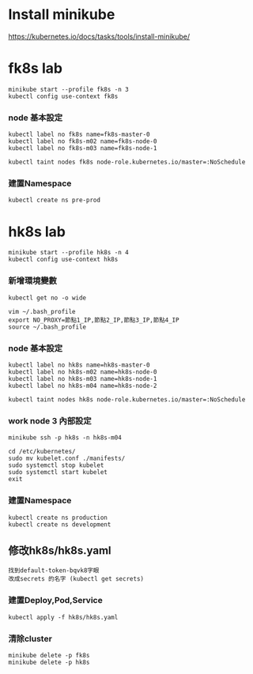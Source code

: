 # Install minikube
https://kubernetes.io/docs/tasks/tools/install-minikube/


# fk8s lab
```
minikube start --profile fk8s -n 3
kubectl config use-context fk8s
```

### node 基本設定
```
kubectl label no fk8s name=fk8s-master-0
kubectl label no fk8s-m02 name=fk8s-node-0
kubectl label no fk8s-m03 name=fk8s-node-1
```

```
kubectl taint nodes fk8s node-role.kubernetes.io/master=:NoSchedule
```

### 建置Namespace
```
kubectl create ns pre-prod
```


# hk8s lab
```
minikube start --profile hk8s -n 4
kubectl config use-context hk8s
```

### 新增環境變數
```
kubectl get no -o wide
```

```
vim ~/.bash_profile
export NO_PROXY=節點1_IP,節點2_IP,節點3_IP,節點4_IP
source ~/.bash_profile
```

### node 基本設定
```
kubectl label no hk8s name=hk8s-master-0
kubectl label no hk8s-m02 name=hk8s-node-0
kubectl label no hk8s-m03 name=hk8s-node-1
kubectl label no hk8s-m04 name=hk8s-node-2
```

```
kubectl taint nodes hk8s node-role.kubernetes.io/master=:NoSchedule
```

### work node 3 內部設定
```
minikube ssh -p hk8s -n hk8s-m04
```

```
cd /etc/kubernetes/
sudo mv kubelet.conf ./manifests/
sudo systemctl stop kubelet
sudo systemctl start kubelet
exit
```

### 建置Namespace
```
kubectl create ns production
kubectl create ns development
```

## 修改hk8s/hk8s.yaml
```
找到default-token-bqvk8字眼
改成secrets 的名字 (kubectl get secrets)
```

### 建置Deploy,Pod,Service
```
kubectl apply -f hk8s/hk8s.yaml
```

### 清除cluster
```
minikube delete -p fk8s
minikube delete -p hk8s
```

